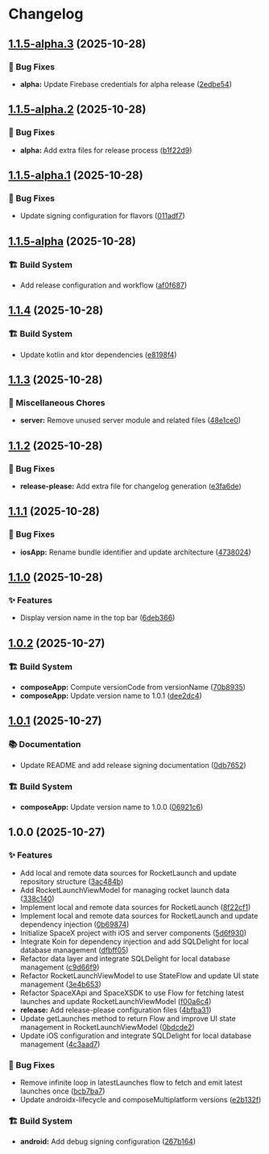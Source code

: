 # Changelog

## [1.1.5-alpha.3](https://github.com/kevinah95/SpaceX/compare/v1.1.5-alpha.2...v1.1.5-alpha.3) (2025-10-28)


### 🐛 Bug Fixes

* **alpha:** Update Firebase credentials for alpha release ([2edbe54](https://github.com/kevinah95/SpaceX/commit/2edbe54ee2c978170733ede3ee8ce8c74e1adea5))

## [1.1.5-alpha.2](https://github.com/kevinah95/SpaceX/compare/v1.1.5-alpha.1...v1.1.5-alpha.2) (2025-10-28)


### 🐛 Bug Fixes

* **alpha:** Add extra files for release process ([b1f22d9](https://github.com/kevinah95/SpaceX/commit/b1f22d948a5a7e00165a4e4214badaf1fd53cb52))

## [1.1.5-alpha.1](https://github.com/kevinah95/SpaceX/compare/v1.1.5-alpha...v1.1.5-alpha.1) (2025-10-28)


### 🐛 Bug Fixes

* Update signing configuration for flavors ([011adf7](https://github.com/kevinah95/SpaceX/commit/011adf734f1af609611aead8d792e290887a927c))

## [1.1.5-alpha](https://github.com/kevinah95/SpaceX/compare/v1.1.4...v1.1.5-alpha) (2025-10-28)


### 🏗️ Build System

* Add release configuration and workflow ([af0f687](https://github.com/kevinah95/SpaceX/commit/af0f6879ac07177936fd3641c91b0b97bbd62aab))

## [1.1.4](https://github.com/kevinah95/SpaceX/compare/v1.1.3...v1.1.4) (2025-10-28)


### 🏗️ Build System

* Update kotlin and ktor dependencies ([e8198f4](https://github.com/kevinah95/SpaceX/commit/e8198f445556e632461b553e094a00e1cef14402))

## [1.1.3](https://github.com/kevinah95/SpaceX/compare/v1.1.2...v1.1.3) (2025-10-28)


### 🔧 Miscellaneous Chores

* **server:** Remove unused server module and related files ([48e1ce0](https://github.com/kevinah95/SpaceX/commit/48e1ce06da147c5b218eff98aa140515db950491))

## [1.1.2](https://github.com/kevinah95/SpaceX/compare/v1.1.1...v1.1.2) (2025-10-28)


### 🐛 Bug Fixes

* **release-please:** Add extra file for changelog generation ([e3fa6de](https://github.com/kevinah95/SpaceX/commit/e3fa6def8f5c2b98f6dc1326e33b3960b34e4fc9))

## [1.1.1](https://github.com/kevinah95/SpaceX/compare/v1.1.0...v1.1.1) (2025-10-28)


### 🐛 Bug Fixes

* **iosApp:** Rename bundle identifier and update architecture ([4738024](https://github.com/kevinah95/SpaceX/commit/4738024ddfe647b51d2e4ffc694fff88ed84ff0a))

## [1.1.0](https://github.com/kevinah95/SpaceX/compare/v1.0.2...v1.1.0) (2025-10-28)


### ✨ Features

* Display version name in the top bar ([6deb366](https://github.com/kevinah95/SpaceX/commit/6deb3669a7bba22fcc796461fc3fb5d1bf12a9ce))

## [1.0.2](https://github.com/kevinah95/SpaceX/compare/v1.0.1...v1.0.2) (2025-10-27)


### 🏗️ Build System

* **composeApp:** Compute versionCode from versionName ([70b8935](https://github.com/kevinah95/SpaceX/commit/70b8935dfd7dbedd8889a46768e5ca08cf0811a3))
* **composeApp:** Update version name to 1.0.1 ([dee2dc4](https://github.com/kevinah95/SpaceX/commit/dee2dc47e30c414386b1ffefae0ea841abb93ab2))

## [1.0.1](https://github.com/kevinah95/SpaceX/compare/v1.0.0...v1.0.1) (2025-10-27)


### 📚 Documentation

* Update README and add release signing documentation ([0db7652](https://github.com/kevinah95/SpaceX/commit/0db7652a80152f5559614acb6490e470803144a0))


### 🏗️ Build System

* **composeApp:** Update version name to 1.0.0 ([06921c6](https://github.com/kevinah95/SpaceX/commit/06921c6b544623afbe96d4471a980ffaf54c4517))

## 1.0.0 (2025-10-27)


### ✨ Features

* Add local and remote data sources for RocketLaunch and update repository structure ([3ac484b](https://github.com/kevinah95/SpaceX/commit/3ac484bef560571c21e32fc28bf13fe76d1d77c0))
* Add RocketLaunchViewModel for managing rocket launch data ([338c140](https://github.com/kevinah95/SpaceX/commit/338c140091a5240462e34a2eb36cdb98ceb75d52))
* Implement local and remote data sources for RocketLaunch ([8f22cf1](https://github.com/kevinah95/SpaceX/commit/8f22cf17d5e9b8ddd67ba0202f0eb0a4311de23c))
* Implement local and remote data sources for RocketLaunch and update dependency injection ([0b69874](https://github.com/kevinah95/SpaceX/commit/0b69874761557fffff521c505ca06daf961158d8))
* Initialize SpaceX project with iOS and server components ([5d6f930](https://github.com/kevinah95/SpaceX/commit/5d6f9308de9b914a041e2a4209ff4e4bbbe21b24))
* Integrate Koin for dependency injection and add SQLDelight for local database management ([dfbff05](https://github.com/kevinah95/SpaceX/commit/dfbff050718f543288b4286923db0a7aeaac8cc8))
* Refactor data layer and integrate SQLDelight for local database management ([c9d66f9](https://github.com/kevinah95/SpaceX/commit/c9d66f91b050c61618122d8d9e55acf9541eaa5f))
* Refactor RocketLaunchViewModel to use StateFlow and update UI state management ([3e4b653](https://github.com/kevinah95/SpaceX/commit/3e4b65354d8d432e804a79962a55170b1a3c7985))
* Refactor SpaceXApi and SpaceXSDK to use Flow for fetching latest launches and update RocketLaunchViewModel ([f00a6c4](https://github.com/kevinah95/SpaceX/commit/f00a6c428482237182e715f6fcb88bebf86bea4a))
* **release:** Add release-please configuration files ([4bfba31](https://github.com/kevinah95/SpaceX/commit/4bfba31be53d334bacdc82cf3b759c6cea19347e))
* Update getLaunches method to return Flow and improve UI state management in RocketLaunchViewModel ([0bdcde2](https://github.com/kevinah95/SpaceX/commit/0bdcde2f2601e7650ef4adee4467b97d0b478991))
* Update iOS configuration and integrate SQLDelight for local database management ([4c3aad7](https://github.com/kevinah95/SpaceX/commit/4c3aad7fdc4423e1da2dd0a868c3dc583ad96778))


### 🐛 Bug Fixes

* Remove infinite loop in latestLaunches flow to fetch and emit latest launches once ([bcb7ba7](https://github.com/kevinah95/SpaceX/commit/bcb7ba73f34b9a87214897ea12dbbdc1351f2a3a))
* Update androidx-lifecycle and composeMultiplatform versions ([e2b132f](https://github.com/kevinah95/SpaceX/commit/e2b132f5631b62800ab9f15bb6bf00863488d720))


### 🏗️ Build System

* **android:** Add debug signing configuration ([267b164](https://github.com/kevinah95/SpaceX/commit/267b1642d927711f793a9b9fd3fefef860ce0edc))
